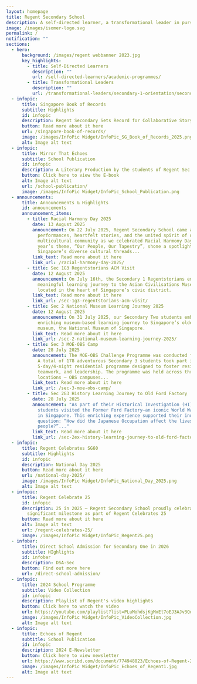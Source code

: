 ```yaml
---
layout: homepage
title: Regent Secondary School
description: A self-directed learner, a transformational leader in pursuit of excellence.
image: /images/isomer-logo.svg
permalink: /
notification: ""
sections:
  - hero:
      background: /images/regent webbanner 2023.jpg
      key_highlights:
        - title: Self-Directed Learners
          description: ""
          url: /self-directed-learners/academic-programmes/
        - title: Transformational Leaders
          description: ""
          url: /transformational-leaders/secondary-1-orientation/secondary-1-orientation-2024/
  - infopic:
      title: Singapore Book of Records
      subtitle: Highlights
      id: infopic
      description: Regent Secondary Sets Record for Collaborative Storybook Project
      button: Read more about it here
      url: /singapore-book-of-records/
      image: /images/InfoPic Widget/InfoPic_SG_Book_of_Records_2025.png
      alt: Image alt text
  - infopic:
      title: Mirror That Echoes
      subtitle: School Publication
      id: infopic
      description: A Literary Production by the students of Regent Sec School
      button: Click here to view the E-book
      alt: Image alt text
      url: /school-publication/
      image: /images/InfoPic Widget/InfoPic_School_Publication.png
  - announcements:
      title: Announcements & Highlights
      id: announcements
      announcement_items:
        - title: Racial Harmony Day 2025
          date: 13 August 2025
          announcement: On 22 July 2025, Regent Secondary School came alive with vibrant
            performances, heartfelt stories, and the united spirit of our
            multicultural community as we celebrated Racial Harmony Day. This
            year’s theme, “Our People, Our Tapestry”, shone a spotlight on how
            Singapore’s diverse cultural threads...
          link_text: Read more about it here
          link_url: /racial-harmony-day-2025/
        - title: Sec 1G3 Regentstorians ACM Visit
          date: 12 August 2025
          announcement: On July 16th, the Secondary 1 Regentstorians embarked on a
            meaningful learning journey to the Asian Civilisations Museum (ACM),
            located in the heart of Singapore’s civic district.
          link_text: Read more about it here
          link_url: /sec-1g3-regentstorians-acm-visit/
        - title: Sec 2 National Museum Learning Journey 2025
          date: 12 August 2025
          announcement: On 31 July 2025, our Secondary Two students embarked on an
            enriching museum-based learning journey to Singapore’s oldest
            museum, the National Museum of Singapore.
          link_text: Read more about it here
          link_url: /sec-2-national-museum-learning-journey-2025/
        - title: Sec 3 MOE-OBS Camp
          date: 28 July 2025
          announcement: The MOE-OBS Challenge Programme was conducted from 14 to 18 July.
            A total of 178 adventurous Secondary 3 students took part in the
            5-day/4-night residential programme designed to foster resilience,
            teamwork, and leadership. The programme was held across three
            locations — OBS campuses...
          link_text: Read more about it here
          link_url: /sec-3-moe-obs-camp/
        - title: Sec 2G3 History Learning Journey to Old Ford Factory
          date: 28 July 2025
          announcement: "As part of their Historical Investigation (HI), Secondary 2G3
            students visited the Former Ford Factory—an iconic World War II site
            in Singapore. This enriching experience supported their inquiry
            question: “How did the Japanese Occupation affect the lives of the
            people?”..."
          link_text: Read more about it here
          link_url: /sec-2ex-history-learning-journey-to-old-ford-factory/
  - infopic:
      title: Regent Celebrates SG60
      subtitle: Highlights
      id: infopic
      description: National Day 2025
      button: Read more about it here
      url: /national-day-2025/
      image: /images/InfoPic Widget/InfoPic_National_Day_2025.png
      alt: Image alt text
  - infopic:
      title: Regent Celebrate 25
      id: infopic
      description: 25 in 2025 – Regent Secondary School proudly celebrated this
        significant milestone as part of Regent Celebrates 25
      button: Read more about it here
      alt: Image alt text
      url: /regent-celebrates-25/
      image: /images/InfoPic Widget/InfoPic_Regent25.png
  - infobar:
      title: Direct School Admission for Secondary One in 2026
      subtitle: HIghlights
      id: infobar
      description: DSA-Sec
      button: Find out more here
      url: /direct-school-admission/
  - infopic:
      title: 2024 School Programme
      subtitle: Video Collection
      id: infopic
      description: Playlist of Regent's video highlights
      button: Click here to watch the video
      url: https://youtube.com/playlist?list=PLuMohdsjKgMxEt7oEJ3AJv3QdFJlNwxqA&si=oNn09CmJt_QveLe7
      image: /images/InfoPic Widget/InfoPic_VideoCollection.jpg
      alt: Image alt text
  - infopic:
      title: Echoes of Regent
      subtitle: School Publication
      id: infopic
      description: 2024 E-Newsletter
      button: Click here to view newsletter
      url: https://www.scribd.com/document/774948823/Echoes-of-Regent-2024
      image: /images/InfoPic Widget/InfoPic_Echoes_of_Regent1.jpg
      alt: Image alt text
---
```

